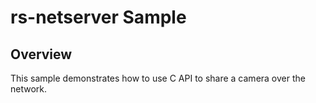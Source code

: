 # rs-netserver Sample

## Overview
This sample demonstrates how to use C API to share a camera over the network.
